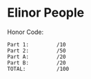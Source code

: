 # Elinor People


Honor Code:

```
Part 1:         /10
Part 2:         /50
Part A:         /20
Part B:         /20
TOTAL:          /100
```